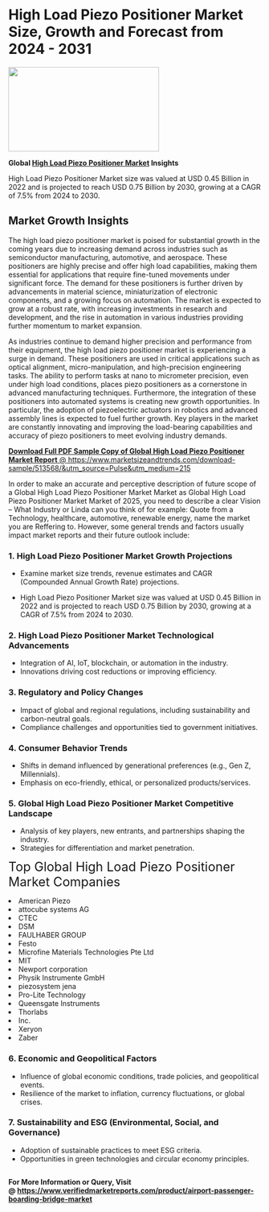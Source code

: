 <H1>High Load Piezo Positioner Market Size, Growth and Forecast from 2024 - 2031</H1><img class="aligncenter size-medium wp-image-584254" src="https://thirdeyenews.in/wp-content/uploads/2024/09/Global-Market-Research-300x168.jpeg" alt="" width="300" height="168" /><p><strong>Global&nbsp;<a href="https://www.marketsizeandtrends.com/download-sample/513568/&amp;utm_source=Pulse&amp;utm_medium=215">High Load Piezo Positioner Market</a> Insights</strong></p><p>High Load Piezo Positioner Market size was valued at USD 0.45 Billion in 2022 and is projected to reach USD 0.75 Billion by 2030, growing at a CAGR of 7.5% from 2024 to 2030.</p><p><h2>Market Growth Insights</h2> <p>The high load piezo positioner market is poised for substantial growth in the coming years due to increasing demand across industries such as semiconductor manufacturing, automotive, and aerospace. These positioners are highly precise and offer high load capabilities, making them essential for applications that require fine-tuned movements under significant force. The demand for these positioners is further driven by advancements in material science, miniaturization of electronic components, and a growing focus on automation. The market is expected to grow at a robust rate, with increasing investments in research and development, and the rise in automation in various industries providing further momentum to market expansion.</p> <p><a href="#"></a></p> <p>As industries continue to demand higher precision and performance from their equipment, the high load piezo positioner market is experiencing a surge in demand. These positioners are used in critical applications such as optical alignment, micro-manipulation, and high-precision engineering tasks. The ability to perform tasks at nano to micrometer precision, even under high load conditions, places piezo positioners as a cornerstone in advanced manufacturing techniques. Furthermore, the integration of these positioners into automated systems is creating new growth opportunities. In particular, the adoption of piezoelectric actuators in robotics and advanced assembly lines is expected to fuel further growth. Key players in the market are constantly innovating and improving the load-bearing capabilities and accuracy of piezo positioners to meet evolving industry demands.</p> <p><a href="#"></p><p><span class=""><strong>Download Full PDF Sample Copy of Global High Load Piezo Positioner Market Report</strong> @ <a href="https://www.marketsizeandtrends.com/download-sample/513568/&amp;utm_source=Pulse&amp;utm_medium=215" target="_blank">https://www.marketsizeandtrends.com/download-sample/513568/&amp;utm_source=Pulse&amp;utm_medium=215</a></span></p><p>In order to make an accurate and perceptive description of future scope of a Global&nbsp;High Load Piezo Positioner Market Market as Global&nbsp;High Load Piezo Positioner Market Market of 2025, you need to describe a clear Vision &ndash; What Industry or Linda can you think of for example: Quote from a Technology, healthcare, automotive, renewable energy, name the market you are Reffering to. However, some general trends and factors usually impact market reports and their future outlook include:</p><h3>1.&nbsp;<strong>High Load Piezo Positioner Market Growth Projections</strong></h3><ul><li>Examine market size trends, revenue estimates and CAGR (Compounded Annual Growth Rate) projections.</li><li><p>High Load Piezo Positioner Market size was valued at USD 0.45 Billion in 2022 and is projected to reach USD 0.75 Billion by 2030, growing at a CAGR of 7.5% from 2024 to 2030.</p></li></ul><h3>2.&nbsp;<strong>High Load Piezo Positioner Market Technological Advancements</strong></h3><ul><li>Integration of AI, IoT, blockchain, or automation in the industry.</li><li>Innovations driving cost reductions or improving efficiency.</li></ul><h3>3.&nbsp;<strong>Regulatory and Policy Changes</strong></h3><ul><li>Impact of global and regional regulations, including sustainability and carbon-neutral goals.</li><li>Compliance challenges and opportunities tied to government initiatives.</li></ul><h3>4.&nbsp;<strong>Consumer Behavior Trends</strong></h3><ul><li>Shifts in demand influenced by generational preferences (e.g., Gen Z, Millennials).</li><li>Emphasis on eco-friendly, ethical, or personalized products/services.</li></ul><h3>5.&nbsp;<strong>Global High Load Piezo Positioner Market Competitive Landscape</strong></h3><ul><li>Analysis of key players, new entrants, and partnerships shaping the industry.</li><li>Strategies for differentiation and market penetration.</li></ul><p data-pm-slice="1 1 []"><span style="color: inherit; font-family: inherit; font-size: 25px;">Top Global High Load Piezo Positioner Market Companies</span></p><div class="" data-test-id=""><p><li>American Piezo</li><li> attocube systems AG</li><li> CTEC</li><li> DSM</li><li> FAULHABER GROUP</li><li> Festo</li><li> Microfine Materials Technologies Pte Ltd</li><li> MIT</li><li> Newport corporation</li><li> Physik Instrumente GmbH</li><li> piezosystem jena</li><li> Pro-Lite Technology</li><li> Queensgate Instruments</li><li> Thorlabs</li><li> Inc.</li><li> Xeryon</li><li> Zaber</li></p></div><h3>6.&nbsp;<strong>Economic and Geopolitical Factors</strong></h3><ul><li>Influence of global economic conditions, trade policies, and geopolitical events.</li><li>Resilience of the market to inflation, currency fluctuations, or global crises.</li></ul><h3>7.&nbsp;<strong>Sustainability and ESG (Environmental, Social, and Governance)</strong></h3><ul><li>Adoption of sustainable practices to meet ESG criteria.</li><li>Opportunities in green technologies and circular economy principles.</li></ul><h2><strong style="font-size: 14px;">For More Information or Query, Visit @&nbsp;</strong><a style="background-color: #ffffff; font-size: 14px;" href="https://www.marketsizeandtrends.com/report/high-load-piezo-positioner-market/" target="_blank">https://www.verifiedmarketreports.com/product/airport-passenger-boarding-bridge-market</a></h2>
